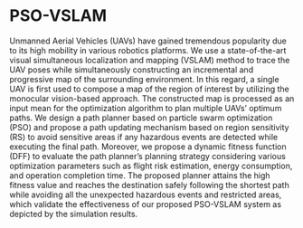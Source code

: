 # PSO-VSLAM

Unmanned Aerial Vehicles (UAVs) have gained tremendous popularity due to its high mobility in various robotics platforms.
We use a state-of-the-art visual simultaneous localization and mapping (VSLAM) method to trace the UAV poses while simultaneously
constructing an incremental and progressive map of the surrounding environment. In this regard, a single UAV is first used to compose
a map of the region of interest by utilizing the monocular vision-based approach. The constructed map is processed as an input mean
for the optimization algorithm to plan multiple UAVs’ optimum paths. We design a path planner based on particle swarm optimization
(PSO) and propose a path updating mechanism based on region sensitivity (RS) to avoid sensitive areas if any hazardous events are
detected while executing the final path. Moreover, we propose a dynamic fitness function (DFF) to evaluate the path planner’s planning
strategy considering various optimization parameters such as flight risk estimation, energy consumption, and operation completion
time. The proposed planner attains the high fitness value and reaches the destination safely following the shortest path while avoiding
all the unexpected hazardous events and restricted areas, which validate the effectiveness of our proposed PSO-VSLAM system as
depicted by the simulation results.
